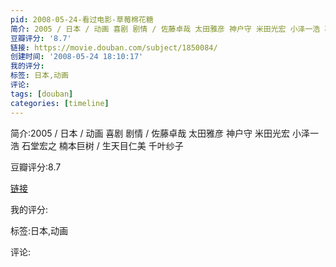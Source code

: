 ```yaml
---
pid: 2008-05-24-看过电影-草莓棉花糖
简介: 2005 / 日本 / 动画 喜剧 剧情 / 佐藤卓哉 太田雅彦 神户守 米田光宏 小泽一浩 石堂宏之 楠本巨树 / 生天目仁美 千叶纱子
豆瓣评分: '8.7'
链接: https://movie.douban.com/subject/1850084/
创建时间: '2008-05-24 18:10:17'
我的评分:
标签: 日本,动画
评论:
tags: [douban]
categories: [timeline]
---
```

简介:2005 / 日本 / 动画 喜剧 剧情 / 佐藤卓哉 太田雅彦 神户守 米田光宏 小泽一浩 石堂宏之 楠本巨树 / 生天目仁美 千叶纱子

豆瓣评分:8.7

[链接](https://movie.douban.com/subject/1850084/)

我的评分:

标签:日本,动画

评论:

